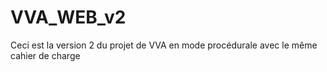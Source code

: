 # VVA_WEB_v2
Ceci est la version 2 du projet de VVA en mode procédurale avec le même cahier de charge 
